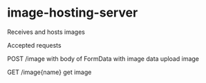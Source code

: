 # image-hosting-server

Receives and hosts images 

Accepted requests

POST /image with body of FormData with image data
  upload image
  
GET /image{name} 
  get image
